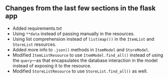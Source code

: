 ## Changes from the last few sections in the flask app

* Added requirements.txt
* Using `**data` instead of passing manually in the resources.
* Using list comprehension instead of `list(map())` in the `ItemList` and `StoreList` resources.
* Added more info to `.json()` methods in `ItemModel` and `StoreModel`.
* Modified `ItemListResource` to use `ItemModel.find_all()` instead of using the `query`—as that encapsulates the database interaction in the model instead of exposing it to the resource.
* Modified `StoreListResource` to use `StoreList.find_all()` as well.
